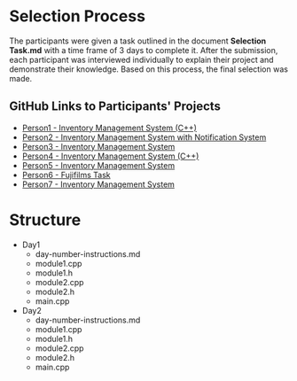# Selection Process

The participants were given a task outlined in the document **Selection Task.md** with a time frame of 3 days to complete it. After the submission, each participant was interviewed individually to explain their project and demonstrate their knowledge. Based on this process, the final selection was made.

## GitHub Links to Participants' Projects
- [Person1 - Inventory Management System (C++)](https://github.com/shayanbista/Inventory-management-system-c-)
- [Person2 - Inventory Management System with Notification System](https://github.com/boharabirendra/InventoryMangSysWithNotiSys?tab=readme-ov-file)
- [Person3 - Inventory Management System](https://github.com/Rashik977/Inventory-management-system)
- [Person4 - Inventory Management System (C++)](https://github.com/bibekthapa007/inventory-cpp)
- [Person5 - Inventory Management System](https://github.com/simonchaudhary/InventoryManagementSystem)
- [Person6 - Fujifilms Task](https://github.com/avyjyo11/fujifilms-task)
- [Person7 - Inventory Management System](https://github.com/sudiprajkunwar/inventory-management)

# Structure
- Day1
    - day-number-instructions.md
    - module1.cpp
    - module1.h
    - module2.cpp
    - module2.h
    - main.cpp
- Day2
    - day-number-instructions.md
    - module1.cpp
    - module1.h
    - module2.cpp
    - module2.h
    - main.cpp
